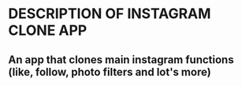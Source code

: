 # DESCRIPTION OF INSTAGRAM CLONE APP

An app that clones main instagram functions (like, follow, photo filters and lot's more)
---
